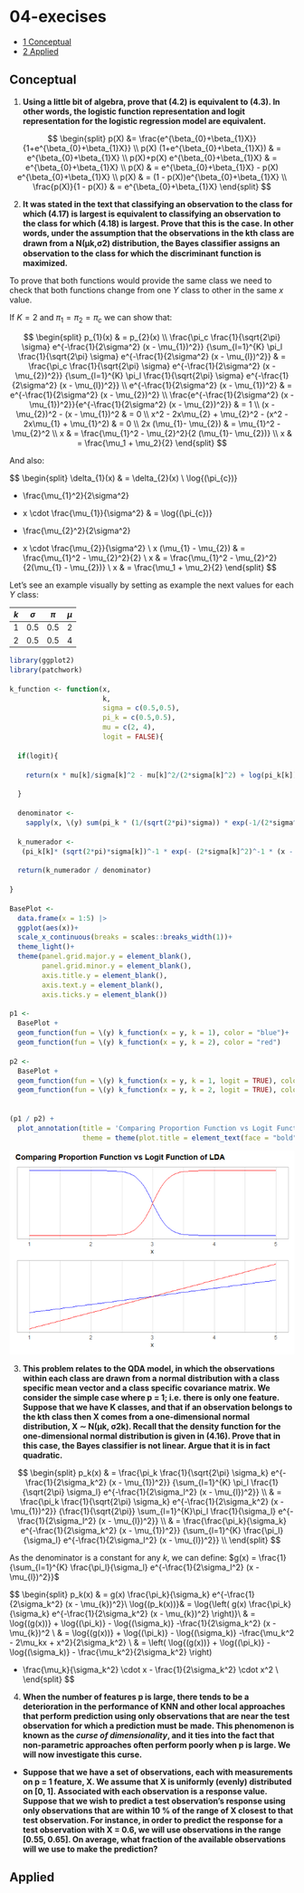 04-execises
================

- <a href="#conceptual" id="toc-conceptual"><span
  class="toc-section-number">1</span> Conceptual</a>
- <a href="#applied" id="toc-applied"><span
  class="toc-section-number">2</span> Applied</a>

## Conceptual

1.  **Using a little bit of algebra, prove that (4.2) is equivalent to
    (4.3). In other words, the logistic function representation and
    logit representation for the logistic regression model are
    equivalent.**

$$
\begin{split}
p(X) &= \frac{e^{\beta_{0}+\beta_{1}X}}
            {1+e^{\beta_{0}+\beta_{1}X}} \\
p(X) (1+e^{\beta_{0}+\beta_{1}X}) & = e^{\beta_{0}+\beta_{1}X} \\
p(X)+p(X) e^{\beta_{0}+\beta_{1}X} & = e^{\beta_{0}+\beta_{1}X} \\
p(X) & = e^{\beta_{0}+\beta_{1}X} - p(X) e^{\beta_{0}+\beta_{1}X} \\
p(X) & = (1 - p(X))e^{\beta_{0}+\beta_{1}X} \\
\frac{p(X)}{1 - p(X)} & = e^{\beta_{0}+\beta_{1}X}
\end{split}
$$

2.  **It was stated in the text that classifying an observation to the
    class for which (4.17) is largest is equivalent to classifying an
    observation to the class for which (4.18) is largest. Prove that
    this is the case. In other words, under the assumption that the
    observations in the kth class are drawn from a N(µk,σ2)
    distribution, the Bayes classiﬁer assigns an observation to the
    class for which the discriminant function is maximized.**

To prove that both functions would provide the same class we need to
check that both functions change from one $Y$ class to other in the same
$x$ value.

If $K = 2$ and $\pi_1 = \pi_2 = \pi_c$ we can show that:

$$
\begin{split}
p_{1}(x) & = p_{2}(x) \\
\frac{\pi_c \frac{1}{\sqrt{2\pi} \sigma} e^{-\frac{1}{2\sigma^2} (x - \mu_{1})^2}}
     {\sum_{l=1}^{K} 
      \pi_l \frac{1}{\sqrt{2\pi} \sigma} e^{-\frac{1}{2\sigma^2} (x - \mu_{l})^2}}
& = 
\frac{\pi_c \frac{1}{\sqrt{2\pi} \sigma} e^{-\frac{1}{2\sigma^2} (x - \mu_{2})^2}}
     {\sum_{l=1}^{K} 
      \pi_l \frac{1}{\sqrt{2\pi} \sigma} e^{-\frac{1}{2\sigma^2} (x - \mu_{l})^2}} \\
e^{-\frac{1}{2\sigma^2} (x - \mu_{1})^2} 
& = 
e^{-\frac{1}{2\sigma^2} (x - \mu_{2})^2} \\
\frac{e^{-\frac{1}{2\sigma^2} (x - \mu_{1})^2}}{e^{-\frac{1}{2\sigma^2} (x - \mu_{2})^2}}
& = 1 \\
(x - \mu_{2})^2 - (x - \mu_{1})^2 
& = 0 \\
x^2 - 2x\mu_{2} + \mu_{2}^2 - (x^2 - 2x\mu_{1} + \mu_{1}^2)
& = 0 \\
2x (\mu_{1}- \mu_{2}) & = \mu_{1}^2 - \mu_{2}^2  \\
x & = \frac{\mu_{1}^2 - \mu_{2}^2}{2 (\mu_{1}- \mu_{2})} \\
x & = \frac{\mu_1 + \mu_2}{2}
\end{split}
$$

And also:

$$
\begin{split}
\delta_{1}(x) & = \delta_{2}(x) \\
\log{(\pi_{c})} 
- \frac{\mu_{1}^2}{2\sigma^2} 
+ x \cdot \frac{\mu_{1}}{\sigma^2} 
& =
\log{(\pi_{c})} 
- \frac{\mu_{2}^2}{2\sigma^2} 
+ x \cdot \frac{\mu_{2}}{\sigma^2} \\
x (\mu_{1} - \mu_{2}) & = \frac{\mu_{1}^2 - \mu_{2}^2}{2} \\
x & = \frac{\mu_{1}^2 - \mu_{2}^2}{2(\mu_{1} - \mu_{2})} \\
x & = \frac{\mu_1 + \mu_2}{2}
\end{split}
$$

Let’s see an example visually by setting as example the next values for
each $Y$ class:

| $k$ | $\sigma$ | $\pi$ | $\mu$ |
|:---:|:--------:|:-----:|:-----:|
|  1  |   0.5    |  0.5  |   2   |
|  2  |   0.5    |  0.5  |   4   |

``` r
library(ggplot2)
library(patchwork)

k_function <- function(x,
                       k,
                       sigma = c(0.5,0.5),
                       pi_k = c(0.5,0.5),
                       mu = c(2, 4),
                       logit = FALSE){
  
  if(logit){
    
    return(x * mu[k]/sigma[k]^2 - mu[k]^2/(2*sigma[k]^2) + log(pi_k[k]))
    
  }
  
  denominator <-
    sapply(x, \(y) sum(pi_k * (1/(sqrt(2*pi)*sigma)) * exp(-1/(2*sigma^2) * (y - mu)^2) ) )
  
  k_numerador <-
   (pi_k[k]* (sqrt(2*pi)*sigma[k])^-1 * exp(- (2*sigma[k]^2)^-1 * (x - mu[k])^2))
  
  return(k_numerador / denominator)
  
}

BasePlot <-
  data.frame(x = 1:5) |>
  ggplot(aes(x))+
  scale_x_continuous(breaks = scales::breaks_width(1))+
  theme_light()+
  theme(panel.grid.major.y = element_blank(),
        panel.grid.minor.y = element_blank(),
        axis.title.y = element_blank(),
        axis.text.y = element_blank(),
        axis.ticks.y = element_blank())
  
p1 <-
  BasePlot +
  geom_function(fun = \(y) k_function(x = y, k = 1), color = "blue")+
  geom_function(fun = \(y) k_function(x = y, k = 2), color = "red")

p2 <-
  BasePlot +
  geom_function(fun = \(y) k_function(x = y, k = 1, logit = TRUE), color = "blue")+
  geom_function(fun = \(y) k_function(x = y, k = 2, logit = TRUE), color = "red")


(p1 / p2) +
  plot_annotation(title = 'Comparing Proportion Function vs Logit Function of LDA',
                  theme = theme(plot.title = element_text(face = "bold")) )
```

![](04-execises_files/figure-commonmark/unnamed-chunk-1-1.png)

3.  **This problem relates to the QDA model, in which the observations
    within each class are drawn from a normal distribution with a class
    specific mean vector and a class specific covariance matrix. We
    consider the simple case where p = 1; i.e. there is only one
    feature. Suppose that we have K classes, and that if an observation
    belongs to the kth class then X comes from a one-dimensional normal
    distribution, X ∼ N(µk, σ2k). Recall that the density function for
    the one-dimensional normal distribution is given in (4.16). Prove
    that in this case, the Bayes classifier is not linear. Argue that it
    is in fact quadratic.**

$$
\begin{split}
p_k(x) & = 
\frac{\pi_k \frac{1}{\sqrt{2\pi} \sigma_k} e^{-\frac{1}{2\sigma_k^2} (x - \mu_{1})^2}}
     {\sum_{l=1}^{K} 
      \pi_l \frac{1}{\sqrt{2\pi} \sigma_l} e^{-\frac{1}{2\sigma_l^2} (x - \mu_{l})^2}} \\
& = 
\frac{\pi_k \frac{1}{\sqrt{2\pi} \sigma_k} e^{-\frac{1}{2\sigma_k^2} (x - \mu_{1})^2}}
     {\frac{1}{\sqrt{2\pi}} 
     \sum_{l=1}^{K}\pi_l \frac{1}{\sigma_l} e^{-\frac{1}{2\sigma_l^2} (x - \mu_{l})^2}} \\
& = 
\frac{\frac{\pi_k}{\sigma_k} e^{-\frac{1}{2\sigma_k^2} (x - \mu_{1})^2}}
     {\sum_{l=1}^{K} \frac{\pi_l}{\sigma_l} e^{-\frac{1}{2\sigma_l^2} (x - \mu_{l})^2}} \\
\end{split}
$$

As the denominator is a constant for any $k$, we can define:
$g(x) = \frac{1}{\sum_{l=1}^{K} \frac{\pi_l}{\sigma_l} e^{-\frac{1}{2\sigma_l^2} (x - \mu_{l})^2}}$

$$
\begin{split}
p_k(x) & = g(x) \frac{\pi_k}{\sigma_k} 
           e^{-\frac{1}{2\sigma_k^2} (x - \mu_{k})^2}\\
\log{(p_k(x))}& =
\log{\left( g(x) \frac{\pi_k}{\sigma_k} 
            e^{-\frac{1}{2\sigma_k^2} (x - \mu_{k})^2} \right)}\\
& =
\log{(g(x))} + \log{(\pi_k)} - \log{(\sigma_k)} -\frac{1}{2\sigma_k^2} (x - \mu_{k})^2 \\
& =
\log{(g(x))} + \log{(\pi_k)} - \log{(\sigma_k)} -\frac{\mu_k^2 - 2\mu_kx + x^2}{2\sigma_k^2} \\
& =
\left( \log{(g(x))} + \log{(\pi_k)} - \log{(\sigma_k)} - \frac{\mu_k^2}{2\sigma_k^2} \right) 
+ \frac{\mu_k}{\sigma_k^2} \cdot x - \frac{1}{2\sigma_k^2} \cdot x^2 \\
\end{split}
$$

4.  **When the number of features p is large, there tends to be a
    deterioration in the performance of KNN and other local approaches
    that perform prediction using only observations that are near the
    test observation for which a prediction must be made. This
    phenomenon is known as the *curse of dimensionality*, and it ties
    into the fact that non-parametric approaches often perform poorly
    when p is large. We will now investigate this curse.**

- **Suppose that we have a set of observations, each with measurements
  on p = 1 feature, X. We assume that X is uniformly (evenly)
  distributed on \[0, 1\]. Associated with each observation is a
  response value. Suppose that we wish to predict a test observation’s
  response using only observations that are within 10 % of the range of
  X closest to that test observation. For instance, in order to predict
  the response for a test observation with X = 0.6, we will use
  observations in the range \[0.55, 0.65\]. On average, what fraction of
  the available observations will we use to make the prediction?**

## Applied
